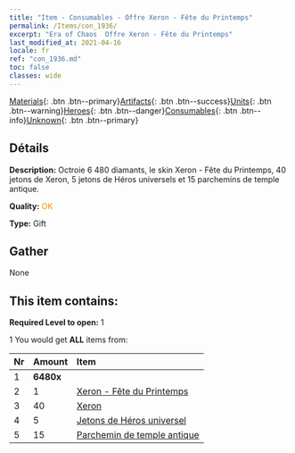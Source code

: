 ```yaml
---
title: "Item - Consumables - Offre Xeron - Fête du Printemps"
permalink: /Items/con_1936/
excerpt: "Era of Chaos  Offre Xeron - Fête du Printemps"
last_modified_at: 2021-04-16
locale: fr
ref: "con_1936.md"
toc: false
classes: wide
---
```

 [Materials](/fr/Items/){: .btn .btn--primary}[Artifacts](/fr/Items/Artifacts/){: .btn .btn--success}[Units](/fr/Items/Units/){: .btn .btn--warning}[Heroes](/fr/Items/Heroes/){: .btn .btn--danger}[Consumables](/fr/Items/Consumables/){: .btn .btn--info}[Unknown](/fr/Items/Unknown/){: .btn .btn--primary}

## Détails
 **Description:** Octroie 6 480 diamants, le skin Xeron - Fête du Printemps, 40 jetons de Xeron, 5 jetons de Héros universels et 15 parchemins de temple antique.

 **Quality:** <span style="color: #FF8C00">OK</span>

 **Type:** Gift

## Gather

  None

## This item contains:

 **Required Level to open:** 1

 1 You would get **ALL** items  from:

  | Nr | Amount |     Item    |
  |:---|:-------|:------------|
  | 1 |  **6480x** | <i class="fas fa-gem"/> |  | 
  | 2 | 1 | [Xeron - Fête du Printemps](/fr/Items/con_1063/) |  | 
  | 3 | 40 | [Xeron](/fr/Items/her_383/) |  | 
  | 4 | 5 | [Jetons de Héros universel](/fr/Items/her_358/) |  | 
  | 5 | 15 | [Parchemin de temple antique](/fr/Items/con_697/) |  | 
